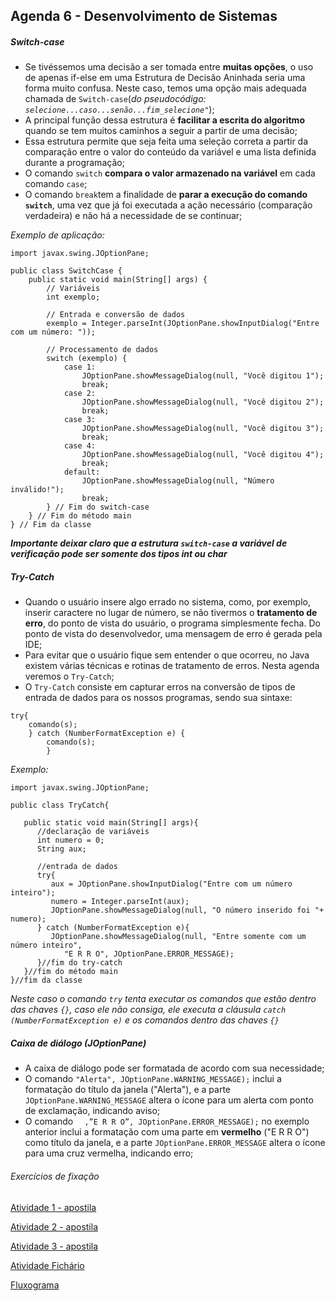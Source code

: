 ## Agenda 6 - Desenvolvimento de Sistemas

##### Switch-case

- Se tivéssemos uma decisão a ser tomada entre **muitas opções**, o uso de apenas if-else em uma Estrutura de Decisão Aninhada seria uma forma muito confusa. Neste caso, temos uma opção mais adequada chamada de `Switch-case`(_do pseudocódigo: `selecione...caso...senão...fim_selecione"`_);
- A principal função dessa estrutura é **facilitar a escrita do algoritmo** quando se tem muitos caminhos a seguir a partir de uma decisão;
- Essa estrutura permite que seja feita uma seleção correta a partir da comparação entre o valor do conteúdo da variável e uma lista definida durante a programação;
- O comando `switch` **compara o valor armazenado na variável** em cada comando `case`;
- O comando `break`tem a finalidade de **parar a execução do comando `switch`**, uma vez que já foi executada a ação necessário (comparação verdadeira) e não há a necessidade de se continuar;

_Exemplo de aplicação:_

```
import javax.swing.JOptionPane;

public class SwitchCase {
    public static void main(String[] args) {
        // Variáveis
        int exemplo;
        
        // Entrada e conversão de dados
        exemplo = Integer.parseInt(JOptionPane.showInputDialog("Entre com um número: "));
        
        // Processamento de dados
        switch (exemplo) {
            case 1:
                JOptionPane.showMessageDialog(null, "Você digitou 1");
                break;
            case 2:
                JOptionPane.showMessageDialog(null, "Você digitou 2");
                break;
            case 3:
                JOptionPane.showMessageDialog(null, "Você digitou 3");
                break;
            case 4:
                JOptionPane.showMessageDialog(null, "Você digitou 4");
                break;
            default:
                JOptionPane.showMessageDialog(null, "Número inválido!");
                break;
        } // Fim do switch-case
    } // Fim do método main
} // Fim da classe
```
***Importante deixar claro que a estrutura `switch-case` a variável de verificação pode ser somente dos tipos int ou char***

##### Try-Catch
- Quando o usuário insere algo errado no sistema, como, por exemplo, inserir caractere no lugar de número, se não tivermos o **tratamento de erro**, do ponto de vista do usuário, o programa simplesmente fecha. Do ponto de vista do desenvolvedor, uma mensagem de erro é gerada pela IDE;
- Para evitar que o usuário fique sem entender o que ocorreu, no Java existem várias técnicas e rotinas de tratamento de erros. Nesta agenda veremos o `Try-Catch`;
- O `Try-Catch` consiste em capturar erros na conversão de tipos de entrada de dados para os nossos programas, sendo sua sintaxe:

```
try{
    comando(s);
    } catch (NumberFormatException e) {
        comando(s);
        }
```

_Exemplo:_

```
import javax.swing.JOptionPane;
 
public class TryCatch{

   public static void main(String[] args){
      //declaração de variáveis
      int numero = 0;
      String aux;
 
      //entrada de dados
      try{
         aux = JOptionPane.showInputDialog("Entre com um número inteiro");
         numero = Integer.parseInt(aux);
         JOptionPane.showMessageDialog(null, "O número inserido foi "+ numero);
      } catch (NumberFormatException e){
         JOptionPane.showMessageDialog(null, "Entre somente com um número inteiro", 
            "E R R O", JOptionPane.ERROR_MESSAGE);
      }//fim do try-catch
   }//fim do método main
}//fim da classe
```
_Neste caso o comando `try` tenta executar os comandos que estão dentro das chaves `{}`, caso ele não consiga, ele executa a cláusula `catch (NumberFormatException e)` e os comandos dentro das chaves `{}`_

##### Caixa de diálogo (JOptionPane)

- A caixa de diálogo pode ser formatada de acordo com sua necessidade;
- O comando `"Alerta", JOptionPane.WARNING_MESSAGE);` inclui a formatação do título da janela ("Alerta"), e a parte `JOptionPane.WARNING_MESSAGE` altera o ícone para um alerta com ponto de exclamação, indicando aviso;
- O comando `  ,”E R R O”, JOptionPane.ERROR_MESSAGE);` no exemplo anterior inclui a formatação com uma parte em **vermelho** ("E R R O") como título da janela, e a parte `JOptionPane.ERROR_MESSAGE` altera o ícone para uma cruz vermelha, indicando erro;

###### Exercícios de fixação

[Atividade 1 - apostila](https://github.com/SabrinaLima94/AgendasDSI_ETEC/blob/main/Agenda%206/exercicio1_Apostila/src/exercicio1_Apostila.java) 

[Atividade 2 - apostila](https://github.com/SabrinaLima94/AgendasDSI_ETEC/blob/main/Agenda%206/exercicio1_Apostila/src/exercicio2_Apostila.java) 

[Atividade 3 - apostila](https://github.com/SabrinaLima94/AgendasDSI_ETEC/blob/main/Agenda%206/exercicio1_Apostila/src/exercicio3_Apostila.java) 

[Atividade Fichário](https://github.com/SabrinaLima94/AgendasDSI_ETEC/blob/main/Agenda%206/sabrinaLima_Ag6_DS_I/src/sabrinaLima_Ag6_DS_I.java)

[Fluxograma](https://github.com/SabrinaLima94/AgendasDSI_ETEC/blob/main/Agenda%206/fluxograma_agenda6_DS_I.jpg) 